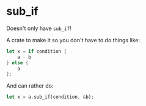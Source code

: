 # sub_if

Doesn't only have `sub_if`!

A crate to make it so you don't have to do things like:

```rust
let x = if condition {
    a - b
} else {
    a
};
```

And can rather do:

```rust
let x = a.sub_if(condition, &b);
```
